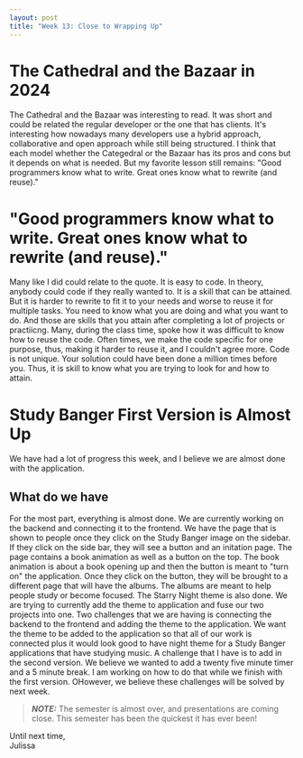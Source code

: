 ```yaml
---
layout: post
title: "Week 13: Close to Wrapping Up" 
---
```


# The Cathedral and the Bazaar in 2024
The Cathedral and the Bazaar was interesting to read. It was short and could be related the regular developer or the one that has clients. It's interesting how nowadays many developers use a hybrid approach, collaborative and open approach while still being structured. I think that each model whether the Categedral or the Bazaar has its pros and cons but it depends on what is needed. But my favorite lesson still remains: "Good programmers know what to write. Great ones know what to rewrite (and reuse)."

<!--more-->

# "Good programmers know what to write. Great ones know what to rewrite (and reuse)."
Many like I did could relate to the quote. It is easy to code. In theory, anybody could code if they really wanted to. It is a skill that can be attained. But it is harder to rewrite to fit it to your needs and worse to reuse it for multiple tasks. You need to know what you are doing and what you want to do. And those are skills that you attain after completing a lot of projects or practiicng. Many, during the class time, spoke how it was difficult to know how to reuse the code. Often times, we make the code specific for one purpose, thus, making it harder to reuse it, and I couldn't agree more. Code is not unique. Your solution could have been done a million times before you. Thus, it is skill to know what you are trying to look for and how to attain. 

# Study Banger First Version is Almost Up
We have had a lot of progress this week, and I believe we are almost done with the application. 

## What do we have
For the most part, everything is almost done. We are currently working on the backend and connecting it to the frontend. We have the page that is shown to people once they click on the Study Banger image on the sidebar. If they click on the side bar, they will see a button and an initation page. The page contains a book animation as well as a button on the top. The book animation is about a book opening up and then the button is meant to "turn on" the application. Once they click on the button, they will be brought to a different page that will have the albums. The albums are meant to help people study or become focused. The Starry Night theme is also done. We are trying to currently add the theme to application and fuse our two projects into one. Two challenges that we are having is connecting the backend to the frontend and adding the theme to the application. We want the theme to be added to the application so that all of our work is connected plus it would look good to have night theme for a Study Banger applications that have studying music. A challenge that I have is to add in the second version. We believe we wanted to add a twenty five minute timer and a 5 minute break. I am working on how to do that while we finish with the first version. OHowever, we believe these challenges will be solved by next week. 

> **_NOTE:_** The semester is almost over, and presentations are coming close. This semester has been the quickest it has ever been! 

Until next time, 
<br/> Julissa